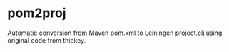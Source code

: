 pom2proj
========

Automatic conversion from Maven pom.xml to Leiningen project.clj using original code from thickey.
